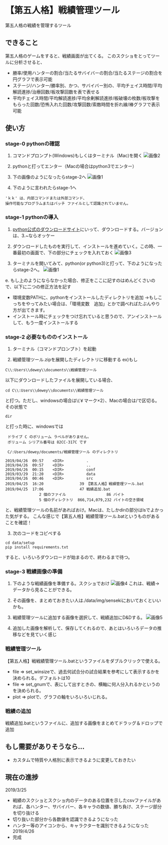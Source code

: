 # 【第五人格】戦績管理ツール
第五人格の戦績を管理するツール

## できること
第五人格のゲームをすると、戦績画面が出てくる。
このスクショをとってツールに分析させると、  

* 勝率/使用ハンターの割合/当たるサバイバーの割合/当たるステージの割合を円グラフで表示可能
* ステージ/ハンター/勝率別、かつ、サバイバー別の、平均チェイス時間/平均解読進捗/治療回数/板攻撃回数を表で表せる
* 平均チェイス時間/平均解読進捗/平均余剰解読進捗/板破壊の枚数/板攻撃をもらった回数/恐怖入れた回数/攻撃回数/索敵時間を折れ線/棒グラフで表示可能

## 使い方 
### stage-0 pythonの確認
1. コマンドプロンプト(Windows)もしくはターミナル（Mac)を開く
![画像2](https://github.com/Kaede-Dewey/image_repo/blob/master/%E7%AC%AC%E4%BA%94%E4%BA%BA%E6%A0%BC%E6%88%A6%E7%B8%BE%E7%AE%A1%E7%90%86%E3%83%84%E3%83%BC%E3%83%AB/2.png)

2. pythonと打ってエンター（Macの場合はpython3でエンター）

3. 下の画像のようになったらstage-2へ
![画像1](https://github.com/Kaede-Dewey/image_repo/blob/master/%E7%AC%AC%E4%BA%94%E4%BA%BA%E6%A0%BC%E6%88%A6%E7%B8%BE%E7%AE%A1%E7%90%86%E3%83%84%E3%83%BC%E3%83%AB/1.png)

4. 下のように言われたらstage-1へ
```
'ｋｋ' は、内部コマンドまたは外部コマンド、
操作可能なプログラムまたはバッチ ファイルとして認識されていません。
```

### stage-1 pythonの導入
1. [python公式のダウンロードサイト](https://www.python.org/downloads/)にいって、ダウンロードする。バージョンは、3.~ならオッケー

2. ダウンロードしたものを実行して、インストールを進めていく。この時、一番最初の画面で、下の部分にチェックを入れておく
![画像3](https://github.com/Kaede-Dewey/image_repo/blob/master/%E7%AC%AC%E4%BA%94%E4%BA%BA%E6%A0%BC%E6%88%A6%E7%B8%BE%E7%AE%A1%E7%90%86%E3%83%84%E3%83%BC%E3%83%AB/3.png)

3. ターミナルを開いてみて、python(or python3)と打って、下のようになったらstage-2へ。
![画像1](https://github.com/Kaede-Dewey/image_repo/blob/master/%E7%AC%AC%E4%BA%94%E4%BA%BA%E6%A0%BC%E6%88%A6%E7%B8%BE%E7%AE%A1%E7%90%86%E3%83%84%E3%83%BC%E3%83%AB/1.png)

e. もし上のようにならなかった場合、修正をここに記すのはめんどくさいので、以下に二つの修正方法を記す
  * 環境変数PATHに、pythonをインストールしたディレクトリを追加
      →もしこっちをやってみたい場合は、「環境変数　追加」とかで調べればたぶんやり方が出てきます。
  * インストール時にチェックをつけ忘れていると思うので、アンインストールして、もう一度インストールする

### stage-2 必要なもののインストール
1. ターミナル（コマンドプロンプト）を起動

2. 戦績管理ツール.zipを展開したディレクトリに移動する
ex)もし
```
C\\:Users\\dewey\\documents\\戦績管理ツール
```
以下にダウンロードしたファイルを展開している場合、
```
cd C\\:Users\\dewey\\documents\\戦績管理ツール

```
と打つ。ただし、windowsの場合は\\(￥マーク×2）、Macの場合は/で区切る。
その状態で
```
dir
```
と打った時に、windowsでは
```
 ドライブ C のボリューム ラベルがありません。
 ボリューム シリアル番号は 82CC-317C です

 C/:Users/dewey/documents/戦績管理ツール のディレクトリ

2019/04/26  09:57    <DIR>          .
2019/04/26  09:57    <DIR>          ..
2019/04/26  00:15    <DIR>          conf
2019/03/29  21:20    <DIR>          data
2019/04/26  00:46    <DIR>          src
2019/04/25  16:20                39 【第五人格】戦績管理ツール.bat
2019/04/25  17:06                47 戦績追加.bat
               2 個のファイル                  86 バイト
               5 個のディレクトリ  866,714,079,232 バイトの空き領域

```
と、戦績管理ツールの名前があればおけ。Macは、たしかdirの部分はlsでよかった気がする。
こんな感じで【第五人格】戦績管理ツール.batというものがあることを確認！

3. 次のコードをコピペする
```
cd data/setup
pip install requirements.txt
```
すると、いろいろダウンロードが始まるので、終わるまで待つ。

### stage-3 戦績画像の準備
1. 下のような戦績画像を準備する。スクショでおけ
![画像4](https://github.com/Kaede-Dewey/image_repo/blob/master/%E7%AC%AC%E4%BA%94%E4%BA%BA%E6%A0%BC%E6%88%A6%E7%B8%BE%E7%AE%A1%E7%90%86%E3%83%84%E3%83%BC%E3%83%AB/4.PNG)
これは、戦績→データから見ることができる。

2. その画像を、まとめておきたい人は./data/img/sensekiにおいておくといいかも。

3. 戦績管理ツールに追加する画像を選択して、戦績追加にD&Dする。
![画像5](https://github.com/Kaede-Dewey/image_repo/blob/master/%E7%AC%AC%E4%BA%94%E4%BA%BA%E6%A0%BC%E6%88%A6%E7%B8%BE%E7%AE%A1%E7%90%86%E3%83%84%E3%83%BC%E3%83%AB/5.png)

4. 追加した画像を解析して、保存してくれるので、あとはいろいろデータの推移などを見ていく感じ

### 戦績管理ツール
【第五人格】戦戦績管理ツール.batというファイルをダブルクリックで使える。
 * file => set_winsizeで、過去何試合分の試合結果を参考にして表示するかを決められる。デフォルトは10
 * file => set_gnumで、表にして出すときの、横軸に何人分入れるかというのを決められる。
 * plot => plotで、グラフの軸をいろいろいじれる。
 

### 戦績の追加
戦績追加.batというファイルに、追加する画像をまとめてドラッグ＆ドロップで追加

## もし需要がありそうなら...
* カスタムで特質や人格別に表示できるように変更しておきたい

## 現在の進捗
2019/3/25
* 戦績のスクショとスクショ内のデータのある位置を示したcsvファイルがあれば、各ハンター、サバイバー、各キャラの数値、勝ち負け、ステージ部分を切り抜ける
* 切り抜いた部分から各数値を認識できるようになった
* ハンター等のアイコンから、キャラクターを識別できるようになった
2019/4/26
* 完成
